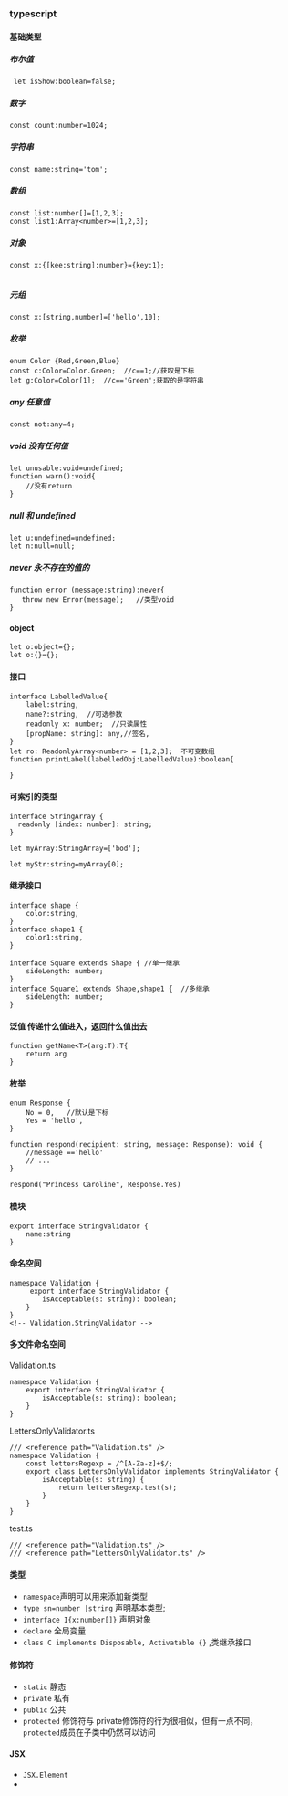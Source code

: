 ### typescript 

#### 基础类型

##### 布尔值
```
 let isShow:boolean=false;
```
##### 数字
```
const count:number=1024;
```
##### 字符串
```
const name:string='tom';
```
##### 数组
```
const list:number[]=[1,2,3];
const list1:Array<number>=[1,2,3];

```

##### 对象
```
const x:{[kee:string]:number}={key:1};


```

##### 元组
```
const x:[string,number]=['hello',10];
```

##### 枚举
```
enum Color {Red,Green,Blue}
const c:Color=Color.Green;  //c==1;//获取是下标
let g:Color=Color[1];  //c=='Green';获取的是字符串

```

##### any  任意值
```
const not:any=4;

```
##### void 没有任何值
```
let unusable:void=undefined;
function warn():void{
    //没有return 
}

```
##### null 和 undefined
```
let u:undefined=undefined;
let n:null=null;
```
##### never 永不存在的值的
```
function error (message:string):never{
   throw new Error(message);   //类型void
}
```

#### object
```
let o:object={};
let o:{}={};
```

#### 接口
```
interface LabelledValue{
    label:string,
    name?:string,  //可选参数
    readonly x: number;  //只读属性
    [propName: string]: any,//签名,
}
let ro: ReadonlyArray<number> = [1,2,3];  不可变数组
function printLabel(labelledObj:LabelledValue):boolean{

}
```

#### 可索引的类型
```
interface StringArray {
  readonly [index: number]: string;
}

let myArray:StringArray=['bod'];

let myStr:string=myArray[0];
```

#### 继承接口
```
interface shape {
    color:string,
}
interface shape1 {
    color1:string,
}

interface Square extends Shape { //单一继承
    sideLength: number;
}
interface Square1 extends Shape,shape1 {  //多继承
    sideLength: number;
}

```
#### 泛值  传递什么值进入，返回什么值出去
```
function getName<T>(arg:T):T{
    return arg
}
```

#### 枚举
```
enum Response {
    No = 0,   //默认是下标
    Yes = 'hello',
}

function respond(recipient: string, message: Response): void {
    //message =='hello'
    // ...
}

respond("Princess Caroline", Response.Yes)
```

#### 模块
```
export interface StringValidator {
    name:string
}
```

#### 命名空间
```
namespace Validation {
     export interface StringValidator {
        isAcceptable(s: string): boolean;
    }
}
<!-- Validation.StringValidator -->
```
#### 多文件命名空间 
Validation.ts

```
namespace Validation {
    export interface StringValidator {
        isAcceptable(s: string): boolean;
    }
}
```

LettersOnlyValidator.ts
```
/// <reference path="Validation.ts" />   
namespace Validation {
    const lettersRegexp = /^[A-Za-z]+$/;
    export class LettersOnlyValidator implements StringValidator {
        isAcceptable(s: string) {
            return lettersRegexp.test(s);
        }
    }
}

```
test.ts
```
/// <reference path="Validation.ts" />
/// <reference path="LettersOnlyValidator.ts" />
```


#### 类型
- ```namespace```声明可以用来添加新类型
- ```type sn=number |string```  声明基本类型; 
- ```interface I{x:number[]}``` 声明对象
- ```declare``` 全局变量
- ```class C implements Disposable, Activatable {}``` ,类继承接口
#### 修饰符
- ```static``` 静态
- ```private``` 私有
- ```public``` 公共
- ```protected``` 修饰符与 private修饰符的行为很相似，但有一点不同， ```protected```成员在子类中仍然可以访问

#### JSX
- ```JSX.Element```
- 
